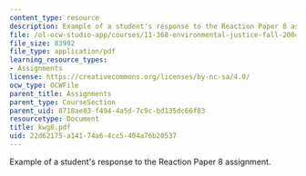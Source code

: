 ```yaml
---
content_type: resource
description: Example of a student's response to the Reaction Paper 8 assignment.
file: /ol-ocw-studio-app/courses/11-368-environmental-justice-fall-2004/22d62175a14174a64cc5404a76b20537_kwg8.pdf
file_size: 83992
file_type: application/pdf
learning_resource_types:
- Assignments
license: https://creativecommons.org/licenses/by-nc-sa/4.0/
ocw_type: OCWFile
parent_title: Assignments
parent_type: CourseSection
parent_uid: 8718ae83-f494-4a5d-7c9c-bd135dc66f83
resourcetype: Document
title: kwg8.pdf
uid: 22d62175-a141-74a6-4cc5-404a76b20537
---
```

Example of a student's response to the Reaction Paper 8 assignment.
